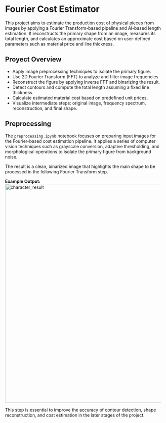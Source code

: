 # Fourier Cost Estimator

This project aims to estimate the production cost of physical pieces from images by applying a Fourier Transform-based pipeline and AI-based length estimation. It reconstructs the primary shape from an image, measures its total length, and calculates an approximate cost based on user-defined parameters such as material price and line thickness.

## Proyect Overview

- Apply image preprocessing techniques to isolate the primary figure.
- Use 2D Fourier Transform (FFT) to analyze and filter image frequencies
- Reconstruct the figure by applying inverse FFT and binarizing the result.
- Detect contours and compute the total length assuming a fixed line thickness.
- Calculate estimated material cost based on predefined unit prices.
- Visualize intermediate steps: original image, frequency spectrum, reconstruction, and final shape.

## Preprocessing 

The `preprocessing.ipynb` notebook focuses on preparing input images for the Fourier-based cost estimation pipeline. It applies a series of computer vision techniques such as grayscale conversion, adaptive thresholding, and morphological operations to isolate the primary figure from background noise.

The result is a clean, binarized image that highlights the main shape to be processed in the following Fourier Transform step.

**Example Output:**
<img width="645" height="707" alt="character_result" src="https://github.com/user-attachments/assets/8656ac83-8e6b-41ec-bc53-bb2fea88d8a0" />

This step is essential to improve the accuracy of contour detection, shape reconstruction, and cost estimation in the later stages of the project.

